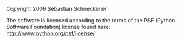 Copyright 2006 Sebastian Schneckener

The software is licensed according to the terms of the PSF (Python Software Foundation) license found here: http://www.python.org/psf/license/